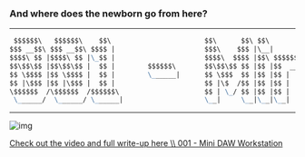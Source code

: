 ### And where does the newborn go from here?

************************************************************************************************************************
```markdown
 $$$$$$\   $$$$$$\    $$\                       $$\      $$\ $$\           $$\       $$$$$$$\   $$$$$$\  $$\      $$\       
$$$ __$$\ $$$ __$$\ $$$$ |                      $$$\    $$$ |\__|          \__|      $$  __$$\ $$  __$$\ $$ | $\  $$ |      
$$$$\ $$ |$$$$\ $$ |\_$$ |                      $$$$\  $$$$ |$$\ $$$$$$$\  $$\       $$ |  $$ |$$ /  $$ |$$ |$$$\ $$ |      
$$\$$\$$ |$$\$$\$$ |  $$ |        $$$$$$\       $$\$$\$$ $$ |$$ |$$  __$$\ $$ |      $$ |  $$ |$$$$$$$$ |$$ $$ $$\$$ |      
$$ \$$$$ |$$ \$$$$ |  $$ |        \______|      $$ \$$$  $$ |$$ |$$ |  $$ |$$ |      $$ |  $$ |$$  __$$ |$$$$  _$$$$ |      
$$ |\$$$ |$$ |\$$$ |  $$ |                      $$ |\$  /$$ |$$ |$$ |  $$ |$$ |      $$ |  $$ |$$ |  $$ |$$$  / \$$$ |      
\$$$$$$  /\$$$$$$  /$$$$$$\                     $$ | \_/ $$ |$$ |$$ |  $$ |$$ |      $$$$$$$  |$$ |  $$ |$$  /   \$$ |      
 \______/  \______/ \______|                    \__|     \__|\__|\__|  \__|\__|      \_______/ \__|  \__|\__/     \__|   
``` 
************************************************************************************************************************

![img](https://hightech-lowlife.github.io/projects/001_mini_beast/03_case.jpg)

[Check out the video and full write-up here \\\ 001 - Mini DAW Workstation](https://hightech-lowlife.github.io/projects/001_mini_beast/001_mini_beast)
